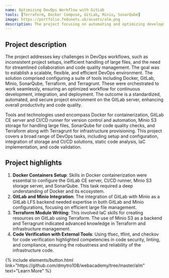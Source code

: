 ```yaml
---
name: Optimizing DevOps Workflow with GitLab
tools: [Terraform, Docker Compose, GitLab, Minio, SonarQube]
image: https://portfolio.fedunets.uk/assets/alm.png
description: The project focusing on automating and optimizing development and deployment processes. Key compentencies include containerization, CI/CD, and IaC. 
---
```

## Project description
The project addresses key challenges in DevOps workflows, such as inconsistent project setups, inefficient handling of large files, and the need for streamlined collaboration and code quality management. The goal was to establish a scalable, flexible, and efficient DevOps environment. The solution comprised configuring a suite of tools including Docker, GitLab, Minio, SonarQube, Terraform, and Terragrunt. These were orchestrated to work seamlessly, ensuring an optimized workflow for continuous development, integration, and deployment. The outcome is a standardized, automated, and secure project environment on the GitLab server, enhancing overall productivity and code quality.

Tools and technologies used encompass Docker for containerization, GitLab CE server and CI/CD runner for version control and automation, Minio S3 storage for handling large files, SonarQube for code quality checks, and Terraform along with Terragrunt for infrastructure provisioning. This project covers a broad range of DevOps tasks, including setup and configuration, integration of storage and CI/CD solutions, static code analysis, IaC implementation, and code validation.

## Project highlights
1. **Docker Containers Setup**: Skills in Docker containerization were essential to configure the GitLab CE server, CI/CD runner, Minio S3 storage server, and SonarQube. This task required a deep understanding of Docker and its ecosystem.  
2. **GitLab and Minio Integration**: The integration of GitLab with Minio as a GitLab LFS backend needed expertise in both GitLab and Minio configurations, focusing on efficient large file management.
3. **Terraform Module Writing**: This involved IaC skills for creating resources on GitLab using Terraform. The use of Minio S3 as a backend and Terragrunt indicated advanced knowledge in Terraform and infrastructure management.
4. **Code Verification with External Tools**: Using tfsec, tflint, and checkov for code verification highlighted competencies in code security, linting, and compliance, ensuring the robustness and reliability of the infrastructure code.


<p class="text-center">
{% include elements/button.html link="https://github.com/dmytro108/webacademy/tree/master/alm" text="Learn More" %}
</p>